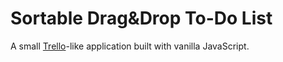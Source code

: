 # Sortable Drag&Drop To-Do List

A small [Trello](https://trello.com/en)-like application built with vanilla JavaScript. <br/>
